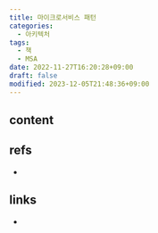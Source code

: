 ```yaml
---
title: 마이크로서비스 패턴
categories:
  - 아키텍처
tags:
  - 책
  - MSA
date: 2022-11-27T16:20:28+09:00
draft: false
modified: 2023-12-05T21:48:36+09:00
---
```


## content



## refs
- 


## links
- 
